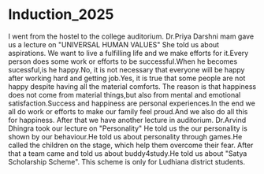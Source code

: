 # Induction_2025
I went from the hostel to the college auditorium.
Dr.Priya Darshni mam gave us a lecture on "UNIVERSAL  HUMAN VALUES" She told us about aspirations. We want to live a fulfilling life and we make efforts for it.Every person does some work or efforts to be successful.When he becomes sucessful,is he happy.No, it is not necessary that everyone will be happy after working hard and getting job.Yes, it is true that some people are not happy despite having all the material comforts. The reason is that happiness does not come from material things,but also from mental and emotional satisfaction.Success and happiness are personal experiences.In the end we all do work or efforts to make our family feel proud.And we also do all this for happiness.
 After that we have another lecture in auditorium.
Dr.Arvind Dhingra took our lecture on "Personality" He told us the our personality is shown by our behaviour.He told us about personality through games.He called the children on the stage, which help them overcome their fear.
After that a team came and told us about buddy4study.He told us about "Satya Scholarship Scheme". This scheme is only for Ludhiana district students.